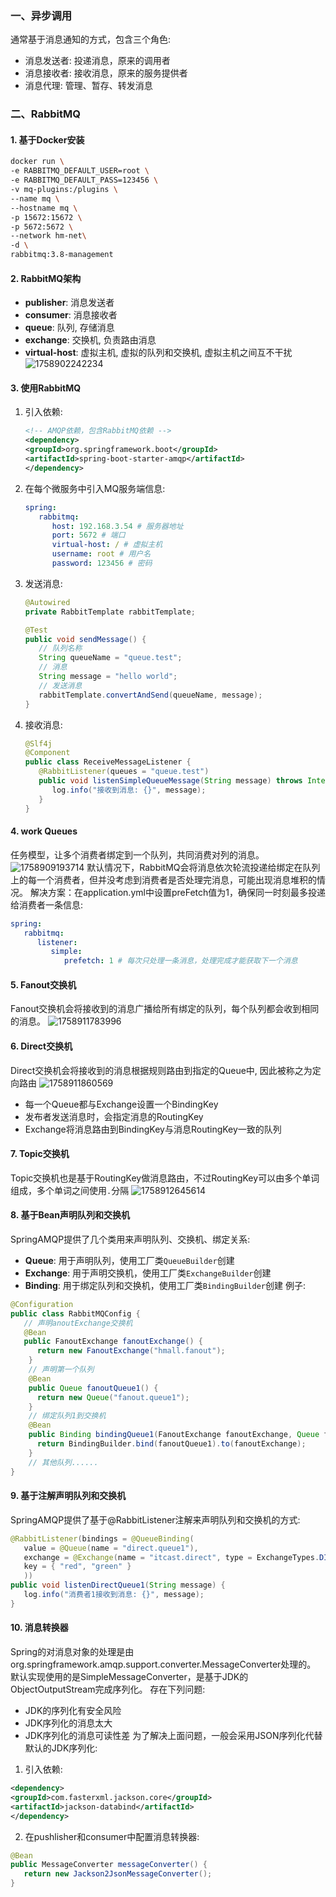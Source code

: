 ### 一、异步调用
   通常基于消息通知的方式，包含三个角色:
   - 消息发送者: 投递消息，原来的调用者
   - 消息接收者: 接收消息，原来的服务提供者
   - 消息代理: 管理、暂存、转发消息
### 二、RabbitMQ
#### **1. 基于Docker安装**
   ```bash
   docker run \
   -e RABBITMQ_DEFAULT_USER=root \
   -e RABBITMQ_DEFAULT_PASS=123456 \
   -v mq-plugins:/plugins \
   --name mq \
   --hostname mq \
   -p 15672:15672 \
   -p 5672:5672 \
   --network hm-net\
   -d \
   rabbitmq:3.8-management
   ```
#### **2. RabbitMQ架构**
- **publisher**: 消息发送者
- **consumer**: 消息接收者
- **queue**: 队列, 存储消息
- **exchange**: 交换机, 负责路由消息
- **virtual-host**: 虚拟主机, 虚拟的队列和交换机, 虚拟主机之间互不干扰
  ![1758902242234](image/03.MQ/1758902242234.png)
#### **3. 使用RabbitMQ**
1. 引入依赖:
   ```xml
   <!-- AMQP依赖，包含RabbitMQ依赖 -->
   <dependency>
   <groupId>org.springframework.boot</groupId>
   <artifactId>spring-boot-starter-amqp</artifactId>
   </dependency>
   ```
2. 在每个微服务中引入MQ服务端信息:
   ```yaml
   spring:
      rabbitmq:
         host: 192.168.3.54 # 服务器地址
         port: 5672 # 端口
         virtual-host: / # 虚拟主机
         username: root # 用户名
         password: 123456 # 密码
   ```
3. 发送消息:
   ```java
   @Autowired
   private RabbitTemplate rabbitTemplate;

   @Test
   public void sendMessage() {
      // 队列名称
      String queueName = "queue.test";
      // 消息
      String message = "hello world";
      // 发送消息
      rabbitTemplate.convertAndSend(queueName, message);
   }
   ```
4. 接收消息:
   ```java
   @Slf4j
   @Component
   public class ReceiveMessageListener {
      @RabbitListener(queues = "queue.test")
      public void listenSimpleQueueMessage(String message) throws InterruptedException {
         log.info("接收到消息: {}", message);
      }
   }
   ```
#### **4. work Queues**
任务模型，让多个消费者绑定到一个队列，共同消费对列的消息。
![1758909193714](image/03.MQ/1758909193714.png)
默认情况下，RabbitMQ会将消息依次轮流投递给绑定在队列上的每一个消费者，但并没考虑到消费者是否处理完消息，可能出现消息堆积的情况。
解决方案：在application.yml中设置preFetch值为1，确保同一时刻最多投递给消费者一条信息:
```yaml
spring:
   rabbitmq:
      listener:
         simple:
            prefetch: 1 # 每次只处理一条消息，处理完成才能获取下一个消息
```
#### **5. Fanout交换机**
Fanout交换机会将接收到的消息广播给所有绑定的队列，每个队列都会收到相同的消息。
![1758911783996](image/03.MQ/1758911783996.png)
#### **6. Direct交换机**
Direct交换机会将接收到的消息根据规则路由到指定的Queue中, 因此被称之为定向路由
![1758911860569](image/03.MQ/1758911860569.png)
- 每一个Queue都与Exchange设置一个BindingKey
- 发布者发送消息时，会指定消息的RoutingKey
- Exchange将消息路由到BindingKey与消息RoutingKey一致的队列
#### **7. Topic交换机**
Topic交换机也是基于RoutingKey做消息路由，不过RoutingKey可以由多个单词组成，多个单词之间使用`.`分隔
![1758912645614](image/03.MQ/1758912645614.png)
#### **8. 基于Bean声明队列和交换机**
SpringAMQP提供了几个类用来声明队列、交换机、绑定关系:
- **Queue**: 用于声明队列，使用工厂类`QueueBuilder`创建
- **Exchange**: 用于声明交换机，使用工厂类`ExchangeBuilder`创建
- **Binding**: 用于绑定队列和交换机，使用工厂类`BindingBuilder`创建
例子:
```java
@Configuration
public class RabbitMQConfig { 
   // 声明anoutExchange交换机
   @Bean
   public FanoutExchange fanoutExchange() {
      return new FanoutExchange("hmall.fanout");
    }
    // 声明第一个队列
    @Bean
    public Queue fanoutQueue1() {
      return new Queue("fanout.queue1");
    }
    // 绑定队列1到交换机
    @Bean
    public Binding bindingQueue1(FanoutExchange fanoutExchange, Queue fanoutQueue1) {
      return BindingBuilder.bind(fanoutQueue1).to(fanoutExchange);
    }
    // 其他队列......
}
```
#### **9. 基于注解声明队列和交换机**
SpringAMQP提供了基于@RabbitListener注解来声明队列和交换机的方式:
```java
@RabbitListener(bindings = @QueueBinding(
   value = @Queue(name = "direct.queue1"), 
   exchange = @Exchange(name = "itcast.direct", type = ExchangeTypes.DIRECT),
   key = { "red", "green" }
   ))
public void listenDirectQueue1(String message) {
   log.info("消费者1接收到消息: {}", message);
}
```
#### **10. 消息转换器**
Spring的对消息对象的处理是由org.springframework.amqp.support.converter.MessageConverter处理的。
默认实现使用的是SimpleMessageConverter，是基于JDK的ObjectOutputStream完成序列化。
存在下列问题:
- JDK的序列化有安全风险
- JDK序列化的消息太大
- JDK序列化的消息可读性差
为了解决上面问题，一般会采用JSON序列化代替默认的JDK序列化:
1. 引入依赖:
```xml
<dependency>
<groupId>com.fasterxml.jackson.core</groupId>
<artifactId>jackson-databind</artifactId>
</dependency>
```
2. 在pushlisher和consumer中配置消息转换器:
```java
@Bean
public MessageConverter messageConverter() { 
   return new Jackson2JsonMessageConverter();
}
```
